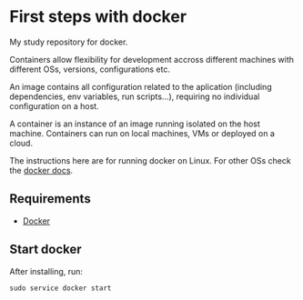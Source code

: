 # First steps with docker

My study repository for docker.

Containers allow flexibility for development accross different machines with different OSs, versions, configurations etc.

An image contains all configuration related to the aplication (including dependencies, env variables, run scripts...), requiring no individual configuration on a host.

A container is an instance of an image running isolated on the host machine. Containers can run on local machines, VMs or deployed on a cloud.

The instructions here are for running docker on Linux. For other OSs check the [docker docs](https://docs.docker.com/).

## Requirements

* [Docker](https://docs.docker.com/engine/install/)

## Start docker

After installing, run:

```shell
sudo service docker start
```
